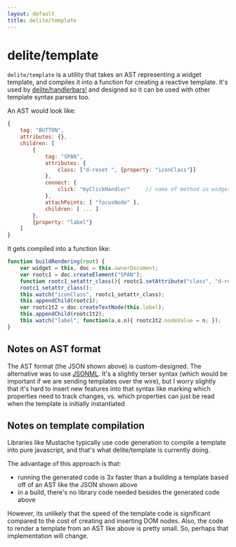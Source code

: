 ```yaml
---
layout: default
title: delite/template
---
```


# delite/template

`delite/template` is a utility that takes an AST representing a widget template, and compiles it into
a function for creating a reactive template.  It's used by [delite/handlerbars!](handlebars.html) and designed
so it can be used with other template syntax parsers too.

An AST would look like:

```js
{
	tag: "BUTTON",
	attributes: {},
	children: [
		{
			tag: "SPAN",
			attributes: {
				class: ["d-reset ", {property: "iconClass"}]
			},
			connect: {
				click: "myClickHandler"		// name of method in widget to call on click event
			},
			attachPoints: [ "focusNode" ],
			children: [ ... ]
		},
		{property: "label"}
	]
}
```

It gets compiled into a function like:

```js
function buildRendering(root) {
	var widget = this, doc = this.ownerDocument;
	var rootc1 = doc.createElement("SPAN");
	function rootc1_setattr_class(){ rootc1.setAttribute("class", "d-reset " + widget.iconClass); }
	rootc1_setattr_class();
	this.watch("iconClass", rootc1_setattr_class);
	this.appendChild(rootc1);
	var rootc1t2 = doc.createTextNode(this.label);
	this.appendChild(rootc1t2);
	this.watch("label", function(a,o,n){ rootc1t2.nodeValue = n; });
}
```

## Notes on AST format

The AST format (the JSON shown above) is custom-designed.  The alternative was to use
[JSONML](http://www.ibm.com/developerworks/library/x-jsonml/#c7).  It's a slightly terser syntax
(which would be important if we are sending templates over the wire), but I worry slightly that
it's hard to insert new features into that syntax like marking which properties need to track changes,
vs. which properties can just be read when the template is initially instantiated


## Notes on template compilation

Libraries like Mustache typically use code generation to compile a template into pure javascript,
and that's what delite/template is currently doing.

The advantage of this approach is that:

* running the generated code is 3x faster than a building a template based off of an AST like the JSON shown above
* in a build, there's no library code needed besides the generated code above

However, its unlikely that the speed of the template code is significant compared to the cost of
creating and inserting DOM nodes.   Also, the code to render a template from an AST like above is pretty small.
So, perhaps that implementation will change.

